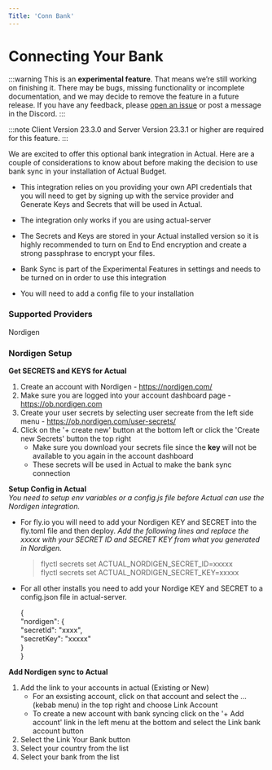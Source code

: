 ```yaml
---
Title: 'Conn Bank'
---
```


# Connecting Your Bank

:::warning
This is an **experimental feature**. That means we’re still working on finishing it. There may be bugs, missing functionality or incomplete documentation, and we may decide to remove the feature in a future release. If you have any feedback, please [open an issue](https://github.com/actualbudget/actual/issues) or post a message in the Discord.
:::

:::note
Client Version 23.3.0 and 
Server Version 23.3.1 or higher are required for this feature.
:::

We are excited to offer this optional bank integration in Actual. Here are a couple of considerations to know about before making the decision to use bank sync in your installation of Actual Budget.

- This integration relies on you providing your own API credentials that you will need to get by signing up with the service provider and Generate Keys and Secrets that will be used in Actual.

- The integration only works if you are using actual-server

- The Secrets and Keys are stored in your Actual installed version so it is highly recommended to turn on End to End encryption and create a strong passphrase to encrypt your files.

- Bank Sync is part of the Experimental Features in settings and needs to be turned on in order to use this integration

- You will need to add a config file to your installation

### Supported Providers
Nordigen

### Nordigen Setup

**Get SECRETS and KEYS for Actual**
1. Create an account with Nordigen - https://nordigen.com/
2. Make sure you are logged into your account dashboard page - https://ob.nordigen.com
3. Create your user secrets by selecting user secreate from the left side menu - https://ob.nordigen.com/user-secrets/
4. Click on the '+ create new' button at the bottom left or click the 'Create new Secrets' button the top right
    - Make sure you download your secrets file since the **key** will not be available to you again in the account dashboard
    - These secrets will be used in Actual to make the bank sync connection

**Setup Config in Actual**  
*You need to setup env variables or a config.js file before Actual can use the Nordigen integration.*
- For fly.io you will need to add your Nordigen KEY and SECRET into the fly.toml file and then deploy. *Add the following lines and replace the xxxxx with your SECRET ID and SECRET KEY from what you generated in Nordigen.*
    > flyctl secrets set ACTUAL_NORDIGEN_SECRET_ID=xxxxx  
    flyctl secrets set ACTUAL_NORDIGEN_SECRET_KEY=xxxxx

- For all other installs you need to add your Nordige KEY and SECRET to a config.json file in actual-server.  
    >
    {  
        "nordigen": {  
        "secretId": "xxxx",  
        "secretKey": "xxxxx"  
        }     
    }
    >


**Add Nordigen sync to Actual**
1. Add the link to your accounts in actual (Existing or New)
    - For an exsisting account, click on that account and select the ... (kebab menu) in the top right and choose Link Account
    - To create a new account with bank syncing click on the '+ Add account' link in the left menu at the bottom and select the Link bank account button
2. Select the Link Your Bank button
3. Select your country from the list
4. Select your bank from the list
